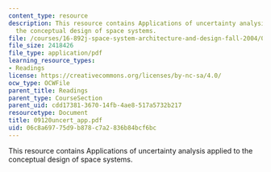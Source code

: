 ```yaml
---
content_type: resource
description: This resource contains Applications of uncertainty analysis applied to
  the conceptual design of space systems.
file: /courses/16-892j-space-system-architecture-and-design-fall-2004/06c8a69775d9b878c7a2836b84bcf6bc_09120uncert_app.pdf
file_size: 2418426
file_type: application/pdf
learning_resource_types:
- Readings
license: https://creativecommons.org/licenses/by-nc-sa/4.0/
ocw_type: OCWFile
parent_title: Readings
parent_type: CourseSection
parent_uid: cdd17381-3670-14fb-4ae8-517a5732b217
resourcetype: Document
title: 09120uncert_app.pdf
uid: 06c8a697-75d9-b878-c7a2-836b84bcf6bc
---
```

This resource contains Applications of uncertainty analysis applied to the conceptual design of space systems.